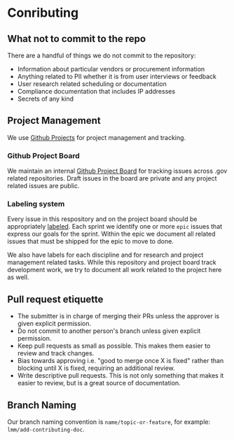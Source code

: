 # Conributing

## What not to commit to the repo

There are a handful of things we do not commit to the repository:
- Information about particular vendors or procurement information
- Anything related to PII whether it is from user interviews or feedback
- User research related scheduling or documentation
- Compliance documentation that includes IP addresses
- Secrets of any kind

## Project Management

We use [Github Projects](https://docs.github.com/en/issues/planning-and-tracking-with-projects/learning-about-projects/about-projects) for project management and tracking.

### Github Project Board

We maintain an internal [Github Project Board](https://github.com/orgs/cisagov/projects/26) for tracking issues across .gov related repositories. Draft issues in the board are private and any project related issues are public.

### Labeling system

Every issue in this respository and on the project board should be appropriately [labeled](https://github.com/cisagov/dotgov/issues/labels). Each sprint we identify one or more `epic` issues that express our goals for the sprint. Within the epic we document all related issues that must be shipped for the epic to move to done.

We also have labels for each discipline and for research and project management related tasks. While this repository and project board track development work, we try to document all work related to the project here as well. 

## Pull request etiquette

- The submitter is in charge of merging their PRs unless the approver is given explicit permission.
- Do not commit to another person's branch unless given explicit permission.
- Keep pull requests as small as possible. This makes them easier to review and track changes.
- Bias towards approving i.e. "good to merge once X is fixed" rather than blocking until X is fixed, requiring an additional review.
- Write descriptive pull requests. This is not only something that makes it easier to review, but is a great source of documentation. 

## Branch Naming

Our branch naming convention is `name/topic-or-feature`, for example: `lmm/add-contributing-doc`. 
